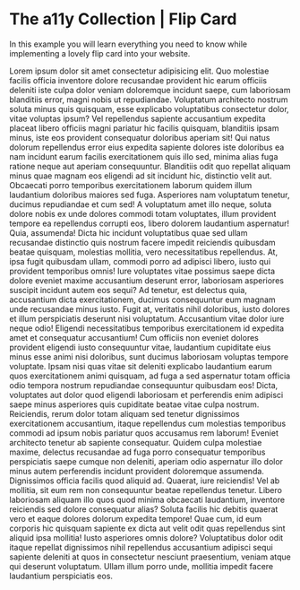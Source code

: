 # The a11y Collection | Flip Card
In this example you will learn everything you need to know while implementing a lovely flip card into your website.

Lorem ipsum dolor sit amet consectetur adipisicing elit. Quo molestiae facilis officia inventore dolore
recusandae provident hic earum officiis deleniti iste culpa dolor veniam doloremque incidunt saepe, cum
laboriosam blanditiis error, magni nobis ut repudiandae. Voluptatum architecto nostrum soluta minus quis
quisquam, esse explicabo voluptatibus consectetur dolor, vitae voluptas ipsum? Vel repellendus sapiente
accusantium expedita placeat libero officiis magni pariatur hic facilis quisquam, blanditiis ipsam minus, iste
eos provident consequatur doloribus aperiam sit! Qui natus dolorum repellendus error eius expedita sapiente
dolores iste doloribus ea nam incidunt earum facilis exercitationem quis illo sed, minima alias fuga ratione
neque aut aperiam consequuntur. Blanditiis odit quo repellat aliquam minus quae magnam eos eligendi ad sit
incidunt hic, distinctio velit aut. Obcaecati porro temporibus exercitationem laborum quidem illum laudantium
doloribus maiores sed fuga. Asperiores nam voluptatum tenetur, ducimus repudiandae et cum sed! A voluptatum
amet illo neque, soluta dolore nobis ex unde dolores commodi totam voluptates, illum provident tempore ea
repellendus corrupti eos, libero dolorem laudantium aspernatur! Quia, assumenda! Dicta hic incidunt
voluptatibus quae sed ullam recusandae distinctio quis nostrum facere impedit reiciendis quibusdam beatae
quisquam, molestias mollitia, vero necessitatibus repellendus. At, ipsa fugit quibusdam ullam, commodi porro
ad adipisci libero, iusto qui provident temporibus omnis! Iure voluptates vitae possimus saepe dicta dolore
eveniet maxime accusantium deserunt error, laboriosam asperiores suscipit incidunt autem eos sequi? Ad
tenetur, est delectus quia, accusantium dicta exercitationem, ducimus consequuntur eum magnam unde recusandae
minus iusto. Fugit at, veritatis nihil doloribus, iusto dolores et illum perspiciatis deserunt nisi
voluptatum. Accusantium vitae dolor iure neque odio! Eligendi necessitatibus temporibus exercitationem id
expedita amet et consequatur accusantium! Cum officiis non eveniet dolores provident eligendi iusto
consequuntur vitae, laudantium cupiditate eius minus esse animi nisi doloribus, sunt ducimus laboriosam
voluptas tempore voluptate. Ipsam nisi quas vitae sit deleniti explicabo laudantium earum quos exercitationem
animi quisquam, ad fuga a sed aspernatur totam officia odio tempora nostrum repudiandae consequuntur quibusdam
eos! Dicta, voluptates aut dolor quod eligendi laboriosam et perferendis enim adipisci saepe minus asperiores
quis cupiditate beatae vitae culpa nostrum. Reiciendis, rerum dolor totam aliquam sed tenetur dignissimos
exercitationem accusantium, itaque repellendus cum molestias temporibus commodi ad ipsum nobis pariatur quos
accusamus rem laborum! Eveniet architecto tenetur ab sapiente consequatur. Quidem culpa molestiae maxime,
delectus recusandae ad fuga porro consequatur temporibus perspiciatis saepe cumque non deleniti, aperiam odio
aspernatur illo dolor minus autem perferendis incidunt provident doloremque assumenda. Dignissimos officia
facilis quod aliquid ad. Quaerat, iure reiciendis! Vel ab mollitia, sit eum rem non consequuntur beatae
repellendus tenetur. Libero laboriosam aliquam illo quos quod minima obcaecati laudantium, inventore
reiciendis sed dolore consequatur alias? Soluta facilis hic debitis quaerat vero et eaque dolores dolorum
expedita tempore! Quae cum, id eum corporis hic quisquam sapiente ex dicta aut velit odit quas repellendus
sint aliquid ipsa mollitia! Iusto asperiores omnis dolore? Voluptatibus dolor odit itaque repellat dignissimos
nihil repellendus accusantium adipisci sequi sapiente deleniti at quos in consectetur nesciunt praesentium,
veniam atque qui deserunt voluptatum. Ullam illum porro unde, mollitia impedit facere laudantium perspiciatis
eos.